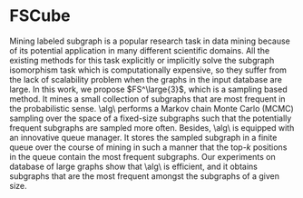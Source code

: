 # FSCube

Mining labeled subgraph is a popular research task in data mining because of
its potential application in many different scientific domains. All the
existing methods for this task explicitly or implicitly solve the subgraph
isomorphism task which is computationally expensive, so they suffer from the
lack of scalability problem when the graphs in the input database are large. In
this work, we propose $FS^\large{3}$, which is a sampling based method. It mines a small
collection of subgraphs that are most frequent in the probabilistic sense.
\alg\ performs a Markov chain Monte Carlo (MCMC) sampling over the space of a
fixed-size subgraphs such that the potentially frequent
subgraphs are sampled more often. Besides, \alg\ is equipped 
with an innovative queue manager. It stores the sampled subgraph 
in a finite queue over the course of mining in such
a manner that the top-$k$ positions in the queue contain the most frequent
subgraphs.  Our experiments on database of large graphs show that \alg\ is
efficient, and it obtains subgraphs that are the most frequent amongst the
subgraphs of a given size.

